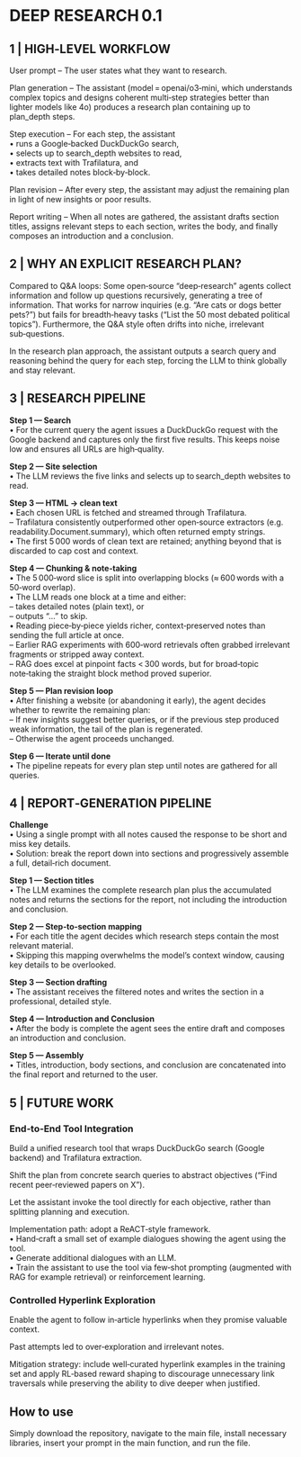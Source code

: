 # DEEP RESEARCH 0.1

## 1 | HIGH‑LEVEL WORKFLOW
User prompt – The user states what they want to research.

Plan generation – The assistant (model = openai/o3‑mini, which understands complex topics and designs coherent multi‑step strategies better than lighter models like 4o) produces a research plan containing up to plan_depth steps.

Step execution – For each step, the assistant  
• runs a Google‑backed DuckDuckGo search,  
• selects up to search_depth websites to read,  
• extracts text with Trafilatura, and  
• takes detailed notes block‑by‑block.

Plan revision – After every step, the assistant may adjust the remaining plan in light of new insights or poor results.

Report writing – When all notes are gathered, the assistant drafts section titles, assigns relevant steps to each section, writes the body, and finally composes an introduction and a conclusion.

## 2 | WHY AN EXPLICIT RESEARCH PLAN?
Compared to Q&A loops: Some open‑source “deep‑research” agents collect information and follow up questions recursively, generating a tree of information. That works for narrow inquiries (e.g. “Are cats or dogs better pets?”) but fails for breadth‑heavy tasks (“List the 50 most debated political topics”). Furthermore, the Q&A style often drifts into niche, irrelevant sub‑questions.

In the research plan approach, the assistant outputs a search query and reasoning behind the query for each step, forcing the LLM to think globally and stay relevant.

## 3 | RESEARCH PIPELINE
**Step 1 — Search**  
• For the current query the agent issues a DuckDuckGo request with the Google backend and captures only the first five results. This keeps noise low and ensures all URLs are high‑quality.

**Step 2 — Site selection**  
• The LLM reviews the five links and selects up to search_depth websites to read.

**Step 3 — HTML → clean text**  
• Each chosen URL is fetched and streamed through Trafilatura.  
– Trafilatura consistently outperformed other open‑source extractors (e.g. readability.Document.summary), which often returned empty strings.  
• The first 5 000 words of clean text are retained; anything beyond that is discarded to cap cost and context.

**Step 4 — Chunking & note‑taking**  
• The 5 000‑word slice is split into overlapping blocks (≈ 600 words with a 50‑word overlap).  
• The LLM reads one block at a time and either:  
– takes detailed notes (plain text), or  
– outputs “…” to skip.  
• Reading piece‑by‑piece yields richer, context‑preserved notes than sending the full article at once.  
– Earlier RAG experiments with 600‑word retrievals often grabbed irrelevant fragments or stripped away context.  
– RAG does excel at pinpoint facts < 300 words, but for broad‑topic note‑taking the straight block method proved superior.

**Step 5 — Plan revision loop**  
• After finishing a website (or abandoning it early), the agent decides whether to rewrite the remaining plan:  
– If new insights suggest better queries, or if the previous step produced weak information, the tail of the plan is regenerated.  
– Otherwise the agent proceeds unchanged.

**Step 6 — Iterate until done**  
• The pipeline repeats for every plan step until notes are gathered for all queries.

## 4 | REPORT‑GENERATION PIPELINE
**Challenge**  
• Using a single prompt with all notes caused the response to be short and miss key details.  
• Solution: break the report down into sections and progressively assemble a full, detail‑rich document.

**Step 1 — Section titles**  
• The LLM examines the complete research plan plus the accumulated notes and returns the sections for the report, not including the introduction and conclusion.

**Step 2 — Step‑to‑section mapping**  
• For each title the agent decides which research steps contain the most relevant material.  
• Skipping this mapping overwhelms the model’s context window, causing key details to be overlooked.

**Step 3 — Section drafting**  
• The assistant receives the filtered notes and writes the section in a professional, detailed style.

**Step 4 — Introduction and Conclusion**  
• After the body is complete the agent sees the entire draft and composes an introduction and conclusion.

**Step 5 — Assembly**  
• Titles, introduction, body sections, and conclusion are concatenated into the final report and returned to the user.

## 5 | FUTURE WORK
### End‑to‑End Tool Integration
Build a unified research tool that wraps DuckDuckGo search (Google backend) and Trafilatura extraction.

Shift the plan from concrete search queries to abstract objectives (“Find recent peer‑reviewed papers on X”).

Let the assistant invoke the tool directly for each objective, rather than splitting planning and execution.

Implementation path: adopt a ReACT‑style framework.  
• Hand‑craft a small set of example dialogues showing the agent using the tool.  
• Generate additional dialogues with an LLM.  
• Train the assistant to use the tool via few‑shot prompting (augmented with RAG for example retrieval) or reinforcement learning.

### Controlled Hyperlink Exploration
Enable the agent to follow in‑article hyperlinks when they promise valuable context.

Past attempts led to over‑exploration and irrelevant notes.

Mitigation strategy: include well‑curated hyperlink examples in the training set and apply RL‑based reward shaping to discourage unnecessary link traversals while preserving the ability to dive deeper when justified.

## How to use
Simply download the repository, navigate to the main file, install necessary libraries, insert your prompt in the main function, and run the file.
